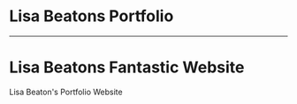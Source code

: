 

# Lisa Beatons Portfolio
---



# Lisa Beatons Fantastic Website



Lisa Beaton's Portfolio Website
